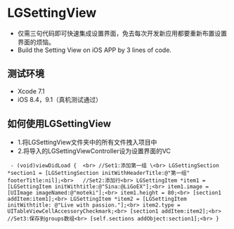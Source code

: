 # LGSettingView
  * 仅需三句代码即可快速集成设置界面，免去每次开发新应用都要重新布置设置界面的烦恼。
  * Build the Setting View on iOS APP by 3 lines of code.

## 测试环境
  * Xcode 7.1
  * iOS 8.4，9.1（真机测试通过）
  
## 如何使用LGSettingView
  * 1.将LGSettingView文件夹中的所有文件拽入项目中
  * 2.将导入的LGSettingViewController设为设置界面的VC  
  
  ` - (void)viewDidLoad {  <br>
  //Set1:添加第一组 \<br>
  LGSettingSection *section1 = [LGSettingSection initWithHeaderTitle:@"第一组" footerTitle:nil];<br>  
  //Set2:添加行<br>
    LGSettingItem *item1 = [LGSettingItem initWithtitle:@"Sina:@LiGoEX"];<br>
    item1.image = [UIImage imageNamed:@"moteki"];<br>
    item1.height = 80;<br>
    [section1 addItem:item1];<br>
    LGSettingItem *item2 = [LGSettingItem initWithtitle: @"Live with passion."];<br>
    item2.type = UITableViewCellAccessoryCheckmark;<br>
    [section1 addItem:item2];<br>
    //Set3:保存到groups数组<br>
    [self.sections addObject:section1];<br>
  }`<br>
